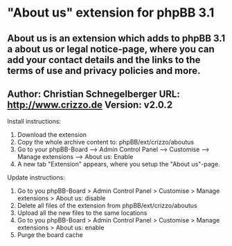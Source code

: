"About us" extension for phpBB 3.1
==================================
About us is an extension which adds to phpBB 3.1 a about us or legal notice-page, where you can add your contact details and the links to the terms of use and privacy policies and more. 
------------------
Author: Christian Schnegelberger
URL: http://www.crizzo.de
Version: v2.0.2
------------------
Install instructions:
1. Download the extension
2. Copy the whole archive content to: phpBB/ext/crizzo/aboutus
3. Go to your phpBB-Board --> Admin Control Panel --> Customise --> Manage extensions --> About us: Enable
4. A new tab "Extension" appears, where you setup the "About us"-page. 

Update instructions:
1. Go to you phpBB-Board > Admin Control Panel > Customise > Manage extensions > About us: disable
2. Delete all files of the extension from phpBB/ext/crizzo/aboutus
3. Upload all the new files to the same locations
4. Go to you phpBB-Board > Admin Control Panel > Customise > Manage extensions > About us: enable
5. Purge the board cache